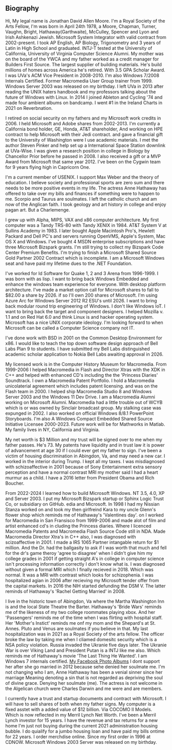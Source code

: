 <h2>Biography</h2>
Hi, My legal name is Jonathan David Allen Moore. I'm a Royal Society of the Arts Fellow, I'm was born in April 24th 1978, a Moore, Chapman, Turner, Vaughn, Bright, Hathaway(Garthwaite), McCulley, Spencer and Lyon and Irish Ashkenazi Jewish. Microsoft System Integrator with valid contract from 2002-present. I took AP English, AP Biology, Trigonometry and 3 years of Latin in High School and graduated. INTJ-T tested at the University of California, University of Virginia Computer Science Alumni. My mother was on the board of the YWCA and my father worked as a credit manager for Builders First Source. The largest supplier of building materials. He's build millions of homes across America he's retired. With 3.5 GPA Scholar Award. I was UVa's ACM Vice President in 2008-2010. I'm also Windows 7/2008 Internals Certified. Former Macromedia User Group trainer from 1999. Windows Server 2003 was released on my birthday. I left UVa in 2013 after reading the UNIX haters handbook and my professors talking about the future of Windows with Linux. In 2014 I joined Ableton and Cycling '74 and made four ambient albums on bandcamp. I went #1 in the Ireland Charts in 2021 on Reverbnation.

I retired on social security on my fathers and my Microsoft work credits in 2006. I held Microsoft and Adobe shares from 2002-2013. I'm currently a California bond holder, GE, Honda, AT&T shareholder, And working on HPE contract to help Microsoft with their Jedi contract. and gave a financial gift to the University of Washington were I use academic materials. I met the author Steven Pinker and help set up a International Space Station downlink at UVa-Wise. I was given a research position in college in Biology by Chancellor Prior before he passed in 2008. I also received a gift or a MVP Award from Microsoft that same year 2012. I've been on the Cygwin team for 9 years flying high in Capricorn One.

I'm a current member of USENIX. I support Max Weber and the theory of education. I believe society and professional sports are zero sum and there needs to be more positive events in my life. The actress Anne Hathaway has offered to take over my bills and finances if something were to happen to me. Scorpio and Taurus are soulmates. I left the catholic church and am now of the Anglican faith. I took geology and art history in college and enjoy pagan art. But a Charlemenge.

I grew up with Alpha, MIPS, VAX and x86 computer architecture. My first computer was a Tandy TRS-80 with Tandy XENIX in 1984. AT&T System V at Sullins Academy in 1983. I later bought Apple Macintosh Pro's, Hewlett Packard and Dell PC's and servers running OpenVMS, Apple's System, Mac OS X and Windows. I've bought 4 MSDN enterprise subscriptions and have three Microsoft Bizspark grants. I'm still trying to collect my Bizspark Code Center Premium Benefits. I'm trying to finish a Microsoft Shared Source Gold Partner 2002 Contract which is incomplete. I am a Microsoft Windows seat and have paid my lifetime dues to the .NET Foundation.

I've worked for Id Software for Quake 1, 2 and 3 Arena from 1996-1999. I was born with as lisp. I want to bring back Windows Embedded and enhance the windows team experience for everyone. With desktop platform architecture. I've made a market option call for Microsoft shares to fall to $82.00 a share by 2026. if so I'll own 200 shares of Microsoft. I'm using Azure Arc for Windows Server 2012 R2 ESU's until 2026. I want to bring back modular round trip engineering of Windows. I don't like Windows IoT. I want to bring back the target and component designers. I helped Mozilla v. 1.1 and on Red Hat 6.0 and think Linux is and hacker operating system. Microsoft has a nice UNIX corporate ideology. I'm looking forward to when Microsoft can be called a Computer Science company not IT.

I've done work with BSD in 2001 on the Common Desktop Environment for x86. I would like to teach the top down software design approach of Bell Labs Plan 9 to students. I have submitted my Bell Labs distinguished academic scholar application to Nokia Bell Labs awaiting approval in 2026.

My licensed work is in the Computer History Museum for Macromedia. From 1999-2006 I helped Macromedia in Flash and Director Xtras with the XDK in C++ and helped with enhanced CD's including the the 'Princess Diaries' Soundtrack. I own a Macromedia Patent Portfolio. I hold a Macromedia unicolaterial agreement which includes patent licensing. and was on the Flash team in 2000. I helped ship Macromedia Studio 8 and Windows Server 2003 and the Windows 11 Dev Drive. I am a Macromedia Alumni working on Microsoft Alumni. Macromedia had a little trouble out of WCYB which is or was owned by Sinclair broadcast group. My stalking case was expunged in 2002. I also worked on official Windows 8/8.1 PowerPoint Storyboards. I'm also A Windows Compact Embedded Shared Source Initiative Licensee 2000-2023. Future work will be for Mathworks in Matlab. My family lives in NY, California and Virginia.

My net worth is $3 Million and my trust will be signed over to me when my father passes. He's 73. My patents have liquidity and in trust law it is power of advancement at age 30 if I could ever get my father to sign. I've been a victim of housing discrimination in Abingdon, Va, and may need a new car. I worked in the interior during Trump. I kept all my taxes. I was misdiagnosed with schizoaffective in 2001 because of Sony Entertainment extra sensory perception and have a normal contrast MRI my mother said I had a heart murmur as a child. I have a 2016 letter from President Obama and Rich Boucher.

From 2022-2024 I learned how to build Microsoft Windows. NT 3.5, 4.0, XP and Server 2003. I put my Microsoft Bizspark startup or Sphinx Logic Trust Co, or subsidiary on GitHub. edia and Microsoft. In 1998 I had my Nissian Stanza worked on and took my then girlfreind Kara to my uncle Glenn's flower shop which reminds me of Hathaway's 'Valentines day'. on I worked for Macromedia in San Fransisco from 1999-2006 and made alot of film and artist enhanced cd's in cluding the Princess diaries. Where I licenced Macromedia Patents and Macromedia Flash Source Code still in NDA. Made Macromedia Director Xtra's in C++ also, I was diagnosed with scizoaffective in 2001. I made a IRS 1065 Partner intangable return for $1 million. And the Dr. had the ballgasity to ask if I was worth that much and fell for the dr's game theroy 'agree to disagree' when I didn't give him my college grades in 2001 if getting straight A's in college in computer science isn't processing information correctly I don't know what is. I was diagnosed without given a formal MRI which I finally recieved in 2018. Which was normal. It was a MRI with contrast which looks for schizophenia. I was hospitalized agian in 2006 after recieving my Microsoft tender offer from the capital markets. In 2016 the NIH started defunding the DSM V. The latter reminds of Hathaway's 'Rachel Getting Married' in 2008.</p> 

<p>I live in the historic town of Abingdon, Va where the Martha Washington Inn is and the local State Theatre the Barter. Hathaway's 'Bride Wars' reminds me of the likeness of my two college roommates playing xbox. And her 'Passengers' reminds me of the time when I was flirting with hospital staff. Her 'Mother's Instict' reminds me onf my mom and the Shepard's at St. Annes. Pluto and Venus are soulmates if you believe in that. My last hospitalization was in 2021 as a Royal Society of the arts fellow. The officer broke the law by taking me when I cliamed domesitc security which is a NSA policy violation. Russia invaded the Ukranie five days later. The Ukranie War is over Viking Land and President Putan is a INTJ like me also. Which reminds me of Hathaway's movie 'The Last Thing He Wanted'. I am Windows 7 internals certified. <a target="_self" href="https://www.facebook.com/jonathandavidlyonmoore/photos_albums">My Facebook Photo Albums</a> I dont support her after she go married in 2012 because sehe denied her soulmate me. I'm not changing who I am, Anne Hathaway has been a venial sinner since her marriage Meaning denoting a sin that is not regarded as depriving the soul of divine grace. Denying her soulmate (me). The actress is not welcome in the Algelican church were Charles Darwin and me were and are members.
</p>

<p>I currently have a trust and startup documents and contract with Microsoft. I will have to sell shares of both when my father signs. My computer is a fixed asstet with a added value of $12 billion. Via COCOMO II Models. Which is now reflected in my Merril Lynch Net Worth. I've been a Merril Lynch investor for 15 years. I have the revenue and tax returns for a new home I'm just not buying during the current 2021 administration housing bubble. I do quialify for a jumbo housing loan and have paid my bills ontime for 22 years. I order merchdise online. Since my first order in 1996 at CDNOW. Microsoft Windows 2003 Server was released on my birthday.</p>
